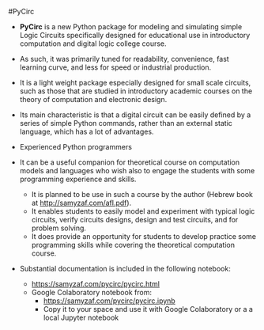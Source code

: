 #PyCirc
* **PyCirc** is a new Python package for modeling and simulating simple Logic Circuits
specifically designed for educational use in introductory computation and digital logic college course.
* As such, it was primarily tuned for readability, convenience, fast learning curve, and less for speed or industrial production.
* It is a light weight package especially designed for small scale circuits,
such as those that are studied in introductory academic courses on the theory of computation
and electronic design.
* Its main characteristic is that a digital circuit can be easily defined by a series of simple Python commands, rather than an
  external static language, which has a lot of advantages.
* Experienced Python programmers
* It can be a useful companion for theoretical course on computation models and languages who wish also to engage
   the students with some programming experience and skills.
  * It is planned to be use in such a course by the author (Hebrew book at http://samyzaf.com/afl.pdf).
  * It enables students to easily model and experiment with typical logic circuits, verify circuits designs,
     design and test circuits, and for problem solving.
  * It does provide an opportunity for students to develop practice some programming skills
     while covering the theoretical computation course.

* Substantial documentation is included in the following notebook:
  * https://samyzaf.com/pycirc/pycirc.html
  * Google Colaboratory notebook from:
    * https://samyzaf.com/pycirc/pycirc.ipynb
    * Copy it to your space and use it with Google Colaboratory or a a local Jupyter notebook

